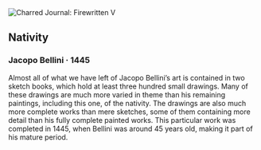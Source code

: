 <div class="artwork-of-the-day">
  <div class="container">
    <div class="img-wrapper">
      <img
        src="https://uploads3.wikiart.org/images/jacopo-bellini/nativity.jpg!Large.jpg"
        alt="Charred Journal: Firewritten V" />
    </div>
    <div class="artwork-detail">
      <div class="artwork-origin"> 
        <h2 class="artwork-name">Nativity</h2>
        <h3 class="artist">
          Jacopo Bellini
                    ·  1445
        </h3>
      </div>
      <p class="description">
        <span class="artwork-description-text ng-binding" ng-bind-html="viewModel.ArtworkOfTheDay.Description | unsafe">Almost all of what we have left of Jacopo Bellini’s art is contained in two sketch books, which hold at least three hundred small drawings. Many of these drawings are much more varied in theme than his remaining paintings, including this one, of the nativity. The drawings are also much more complete works than mere sketches, some of them containing more detail than his fully complete painted works. This particular work was completed in 1445, when Bellini was around 45 years old, making it part of his mature period. </span>
                        <div class="text-shadow-container" ng-show="showShadow" style=""></div>
      </p>
    </div>
  </div>

</div>
